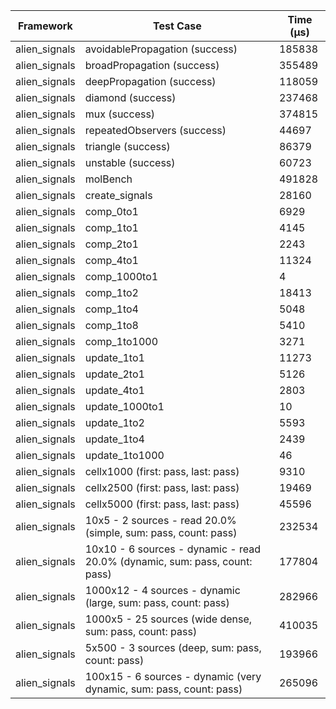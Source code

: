 | Framework | Test Case | Time (μs) |
| --- | --- | --- |
| alien_signals | avoidablePropagation (success) | 185838 |
| alien_signals | broadPropagation (success) | 355489 |
| alien_signals | deepPropagation (success) | 118059 |
| alien_signals | diamond (success) | 237468 |
| alien_signals | mux (success) | 374815 |
| alien_signals | repeatedObservers (success) | 44697 |
| alien_signals | triangle (success) | 86379 |
| alien_signals | unstable (success) | 60723 |
| alien_signals | molBench | 491828 |
| alien_signals | create_signals | 28160 |
| alien_signals | comp_0to1 | 6929 |
| alien_signals | comp_1to1 | 4145 |
| alien_signals | comp_2to1 | 2243 |
| alien_signals | comp_4to1 | 11324 |
| alien_signals | comp_1000to1 | 4 |
| alien_signals | comp_1to2 | 18413 |
| alien_signals | comp_1to4 | 5048 |
| alien_signals | comp_1to8 | 5410 |
| alien_signals | comp_1to1000 | 3271 |
| alien_signals | update_1to1 | 11273 |
| alien_signals | update_2to1 | 5126 |
| alien_signals | update_4to1 | 2803 |
| alien_signals | update_1000to1 | 10 |
| alien_signals | update_1to2 | 5593 |
| alien_signals | update_1to4 | 2439 |
| alien_signals | update_1to1000 | 46 |
| alien_signals | cellx1000 (first: pass, last: pass) | 9310 |
| alien_signals | cellx2500 (first: pass, last: pass) | 19469 |
| alien_signals | cellx5000 (first: pass, last: pass) | 45596 |
| alien_signals | 10x5 - 2 sources - read 20.0% (simple, sum: pass, count: pass) | 232534 |
| alien_signals | 10x10 - 6 sources - dynamic - read 20.0% (dynamic, sum: pass, count: pass) | 177804 |
| alien_signals | 1000x12 - 4 sources - dynamic (large, sum: pass, count: pass) | 282966 |
| alien_signals | 1000x5 - 25 sources (wide dense, sum: pass, count: pass) | 410035 |
| alien_signals | 5x500 - 3 sources (deep, sum: pass, count: pass) | 193966 |
| alien_signals | 100x15 - 6 sources - dynamic (very dynamic, sum: pass, count: pass) | 265096 |
